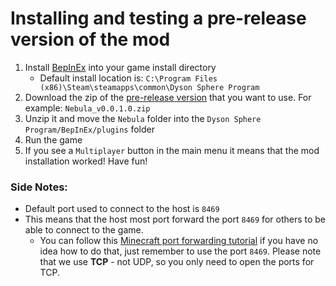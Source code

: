 # Installing and testing a pre-release version of the mod

1. Install [BepInEx](https://bepinex.github.io/bepinex_docs/master/articles/user_guide/installation/index.html#installing-bepinex-1) into your game install directory
   - Default install location is: `C:\Program Files (x86)\Steam\steamapps\common\Dyson Sphere Program`
2. Download the zip of the [pre-release version](https://github.com/hubastard/nebula/releases) that you want to use. For example: `Nebula_v0.0.1.0.zip`
3. Unzip it and move the `Nebula` folder into the `Dyson Sphere Program/BepInEx/plugins` folder
4. Run the game
5. If you see a `Multiplayer` button in the main menu it means that the mod installation worked! Have fun!

### Side Notes:
- Default port used to connect to the host is `8469`
- This means that the host most port forward the port `8469` for others to be able to connect to the game. 
    - You can follow this [Minecraft port forwarding tutorial](https://www.youtube.com/watch?v=X75GbRaGzu8&ab_channel=TroubleChute) if you have no idea how to do that, just remember to use the port `8469`. Please note that we use **TCP** - not UDP, so you only need to open the ports for TCP.
